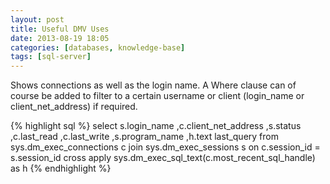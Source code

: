 ```yaml
---
layout: post
title: Useful DMV Uses
date: 2013-08-19 18:05
categories: [databases, knowledge-base]
tags: [sql-server]
---
```

Shows connections as well as the login name. A Where clause can of course be added to filter to a certain username or client (login_name or client_net_address) if required.

{% highlight sql %}
select
	s.login_name
	,c.client_net_address
	,s.status
	,c.last_read
	,c.last_write
	,s.program_name
	,h.text last_query
from sys.dm_exec_connections c
join sys.dm_exec_sessions s
on c.session_id = s.session_id
cross apply sys.dm_exec_sql_text(c.most_recent_sql_handle) as h
{% endhighlight %}
